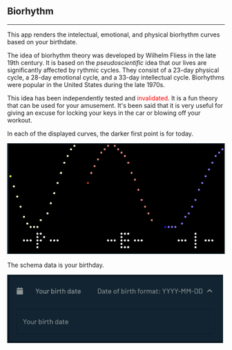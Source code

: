 ## Biorhythm

---

This app renders the intelectual, emotional, and physical biorhythm curves based on your birthdate.
 
The idea of biorhythm theory was developed by Wilhelm Fliess in the late 19th century.  It is based on the *pseudoscientific* idea that our lives are significantly affected by rythmic cycles. They consist of a 23-day physical cycle, a 28-day emotional cycle, and a 33-day intellectual cycle. Biorhythms were popular in the United States during the late 1970s.

This idea has been independently tested and <span style="color:red">invalidated</span>.  It is a fun theory that can be used for your amusement.  It's been said that it is very useful for giving an excuse for locking your keys in the car or blowing off your workout.

In each of the displayed curves, the darker first point is for today.

<img width="800" alt="image" src="./biorhythm.png">

<p>

The schema data is your birthday.
</p>

<img width="500" alt="image" src="./biorhythm_schema.png">


